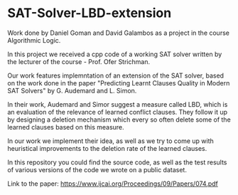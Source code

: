# SAT-Solver-LBD-extension

Work done by Daniel Goman and David Galambos as a project in the course Algorithmic Logic.

In this project we received a cpp code of a working SAT solver written by the lecturer of the course - Prof. Ofer Strichman.

Our work features implemntation of an extension of the SAT solver, based on the work done in the paper "Predicting Learnt Clauses Quality in Modern SAT Solvers" by G. Audemard and L. Simon.

In their work, Audemard and Simor suggest a measure called LBD, which is an evaluation of the relevance of learned conflict clauses. They follow it up by designing a deletion mechanism which every so often delete some of the learned clauses based on this measure.

In our work we implement their idea, as well as we try to come up with heuristical improvements to the deletion rate of the learned clauses.

In this repository you could find the source code, as well as the test results of various versions of the code we wrote on a public dataset.

Link to the paper: 
https://www.ijcai.org/Proceedings/09/Papers/074.pdf
